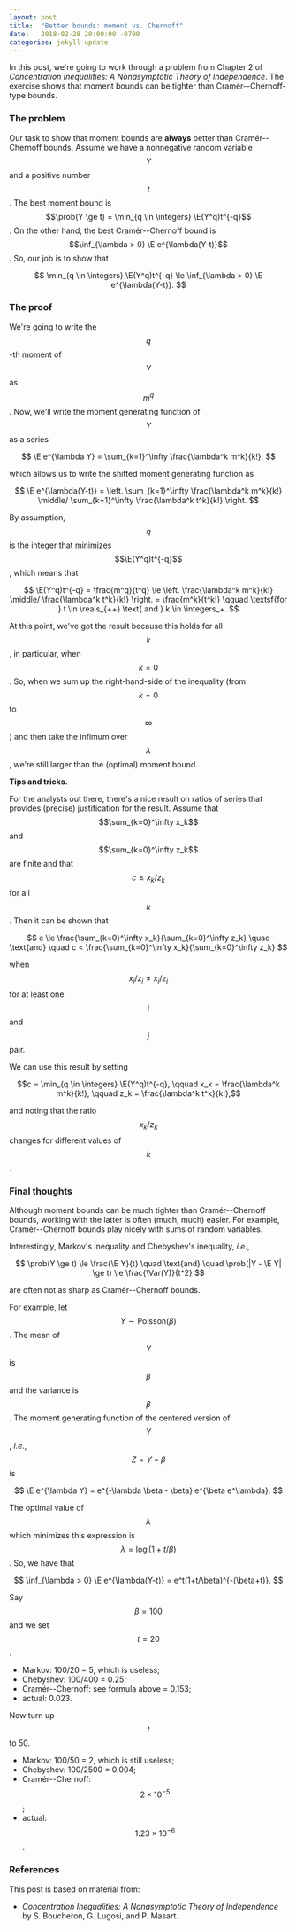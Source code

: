 ```yaml
---
layout: post
title:  "Better bounds: moment vs. Chernoff"
date:   2018-02-28 20:00:00 -0700
categories: jekyll update
---
```

In this post, we're going to work through a problem from Chapter 2 of
*Concentration Inequalities: A Nonasymptotic Theory of Independence*. The exercise 
shows that moment bounds can be tighter than Cramér--Chernoff-type bounds.

### The problem

Our task to show that moment bounds are **always** better than Cramér--Chernoff bounds.
Assume we have a nonnegative random variable $$Y$$ and a positive number $$t$$. The best
moment bound is $$\prob(Y \ge t) = \min_{q \in \integers} \E(Y^q)t^{-q}$$. On the other
hand, the best Cramér--Chernoff bound is $$\inf_{\lambda > 0} \E e^{\lambda(Y-t)}$$. So,
our job is to show that

$$
\min_{q \in \integers} \E(Y^q)t^{-q} \le \inf_{\lambda > 0} \E e^{\lambda(Y-t)}.
$$

### The proof

We're going to write the $$q$$-th moment of $$Y$$ as $$m^q$$. Now, we'll write the 
moment generating function of $$Y$$ as a series

$$
\E e^{\lambda Y} = \sum_{k=1}^\infty \frac{\lambda^k m^k}{k!},
$$

which allows us to write the shifted moment generating function as

$$
\E e^{\lambda(Y-t)} = \left. \sum_{k=1}^\infty \frac{\lambda^k m^k}{k!} 
						 \middle/
						\sum_{k=1}^\infty \frac{\lambda^k t^k}{k!}  \right.
$$

By assumption, $$q$$ is the integer that minimizes $$\E(Y^q)t^{-q}$$, which means
that 

$$
\E(Y^q)t^{-q} = \frac{m^q}{t^q}
	\le \left. \frac{\lambda^k m^k}{k!} \middle/ \frac{\lambda^k t^k}{k!} \right.
	= \frac{m^k}{t^k!} \qquad \textsf{for } t \in \reals_{++} \text{ and } k \in \integers_+.
$$

At this point, we've got the result because this holds for all $$k$$, in particular, 
when $$k = 0$$. So, when we sum up the right-hand-side of the inequality 
(from $$k=0$$ to $$\infty$$) and then take the infimum over $$\lambda$$, we're still 
larger than the (optimal) moment bound.

**Tips and tricks.**

For the analysts out there, there's a nice result on ratios of series that provides
(precise) justification for the result. Assume that $$\sum_{k=0}^\infty x_k$$ and 
$$\sum_{k=0}^\infty z_k$$ are finite and that $$c \le x_k / z_k$$ for all $$k$$. Then
it can be shown that

$$
c \le \frac{\sum_{k=0}^\infty x_k}{\sum_{k=0}^\infty z_k}
	\quad \text{and} \quad
c < \frac{\sum_{k=0}^\infty x_k}{\sum_{k=0}^\infty z_k}
$$

when $$x_i / z_i \neq x_j / z_j$$ for at least one $$i$$ and $$j$$ pair.

We can use this result by setting 

$$c = \min_{q \in \integers} \E(Y^q)t^{-q}, \qquad
	x_k = \frac{\lambda^k m^k}{k!}, \qquad 
	z_k = \frac{\lambda^k t^k}{k!},$$

and noting that the ratio $$x_k/z_k$$ changes for different values of $$k$$.

### Final thoughts

Although moment bounds can be much tighter than Cramér--Chernoff bounds, working with 
the latter is often (much, much) easier. For example, Cramér--Chernoff bounds play 
nicely with sums of random variables.

Interestingly, Markov's inequality and Chebyshev's inequality, *i.e.*,

$$
\prob(Y \ge t) \le \frac{\E Y}{t} \quad \text{and} \quad
\prob(|Y - \E Y| \ge t) \le \frac{\Var(Y)}{t^2}
$$

are often not as sharp as Cramér--Chernoff bounds. 

For example, let $$Y \sim \text{Poisson}(\beta)$$. The mean of $$Y$$ is 
$$\beta$$ and the variance is $$\beta$$. The moment generating function of the centered
version of $$Y$$, *i.e.*, $$Z = Y - \beta$$ is

$$
\E e^{\lambda Y} = e^{-\lambda \beta - \beta} e^{\beta e^\lambda}.
$$

The optimal value of $$\lambda$$ which minimizes this expression is 
$$\lambda = \log(1 + t/\beta)$$. So, we have that

$$
\inf_{\lambda > 0} \E e^{\lambda(Y-t)} = e^t(1+t/\beta)^{-(\beta+t)}.
$$

Say $$\beta = 100$$ and we set $$t = 20$$.

* Markov: 100/20 = 5, which is useless;
* Chebyshev: 100/400 = 0.25;
* Cramér--Chernoff: see formula above = 0.153;
* actual: 0.023.

Now turn up $$t$$ to 50.

* Markov: 100/50 = 2, which is still useless;
* Chebyshev: 100/2500 = 0.004;
* Cramér--Chernoff: $$2\times10^{-5}$$;
* actual: $$1.23\times10^{-6}$$.

### References

This post is based on material from:

* *Concentration Inequalities: A Nonasymptotic Theory of Independence* by 
  S. Boucheron, G. Lugosi, and P. Masart.